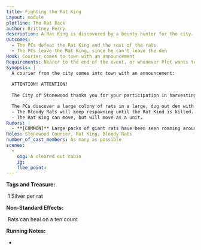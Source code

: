 ```yaml
---
title: Fighting the Rat King
Layout: module
plotline: The Rat Pack
author: Brittney Perry
description: A Rat King is discovered by a bounty hunter for the city. Joined by the tail, the Rat King will attack and feed off of anything that they can.
Outcomes:
  - The PCs defeat the Rat King and the rest of the rats
  - The PCs leave the Rat King, since he can't leave the den
Hook: Courier comes to town with an announcement
Requirements: Nearer to the end of the event, or whenever Plot wants to stop the tide of Bloody Rats.
Synopsis: |
  A courier from the city comes into town with an announcement:
  
  ATTENTION! ATTENTION! 
  
  The City of Stonewood thanks you for your participation in harvesting the hoard of rats terrorizing the city. Just a few moments ago, a Rat King was discovered! The City of Stonewood implores every able bodied adventurer to assist the city in eradicating these rats, and will pay one silver per rat killed! Thank you for your participation.

  The PCs discover a large colony of rats in a large, dug out den with multiple tunnels running from the main chamber. The chamber is full of Bloody Rats. At the rear of the chamber, there is a mass of rats not moving around a whole lot and are fighting between themselves. This is the Rat King. These rats are joined by the tail, almost on top of one another.
  - The Bloody Rats will keep respawning until the Rat Kind is killed.
  - The Rat King can move, but will move as a unit. 
Rumors: |
  - **[COMMON]** Large packs of giant rats have been seen roaming around the city. They are drawn by garbage and decay, and are large enough colonies to cause a problem for lone or small groups of travelers
Roles: Stonewood Courier, Rat King, Bloody Rats
number_of_cast_members: As many as possible
scenes: 
  - 
    oog: A cleared out cabin
    ig: 
    flee_point: 
---
```


**Tags and Treasure:** 

​	1 Silver per rat



**Non-Standard Effects:**

​	Rats can heal on a ten count

**Running Notes:**

- 